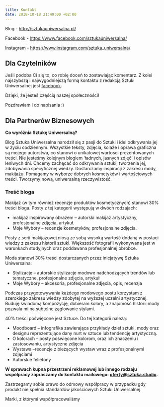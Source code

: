 ```yaml
---
title: Kontakt
date: 2018-10-18 21:49:00 +02:00
---
```


Blog - http://sztukauniwersalna.pl/

Facebook - https://www.facebook.com/sztukauniwersalna/

Instagram - https://www.instagram.com/sztuka_uniwersalna/


## Dla Czytelników

Jeśli podoba Ci się to, co robię doceń to zostawiając komentarz. Z kolei najszybszą i najwygodniejszą formą kontaktu z redakcją Sztuki Uniwersalnej jest [facebook](https://www.facebook.com/sztukauniwersalna).

Dzięki, że jesteś częścią naszej społeczności!

Pozdrawiam i do napisania :)


## Dla Partnerów Biznesowych

**Co wyróżnia Sztukę Uniwersalną?**

Blog Sztuka Uniwersalna narodził się z pasji do Sztuki i idei odkrywania jej w życiu codziennym. Wszystkie teksty, zdjęcia, kolaże i oprawa graficzna są mojego autorstwa, co stanowi o unikatowej wartości prezentowanych treści.
Nie jesteśmy kolejnym blogiem ‘ładnych, jasnych zdjęć’ i opisów leniwych dni. Chcemy zachęcać do odkrywania sztuki, tworzenia jej, zdobywania specyficznej wiedzy. Dostarczamy inspiracji z zakresu mody, makijażu. Pomagamy w wyborze dobrych kosmetyków i wartościowych treści. Tworzymy nową, uniwersalną rzeczywistość.


### Treść bloga

Makijaż (w tym również recenzje produktów kosmetycznych) stanowi 30% treści bloga. Posty z tej kategorii występują w dwóch rodzajach:

* makijaż inspirowany obrazem – autorski makijaż artystyczny, profesjonalne zdjęcia, artykuł.
* Moje Wybory – recenzje kosmetyków, profesjonalne zdjęcia.

Posty z serii makijażowej niosą ze sobą wysoką wartość dodaną w postaci wiedzy z zakresu historii sztuki. Większość fotografii wykonywana jest w warunkach studyjnych oraz poddawana profesjonalnej obróbce.

Moda stanowi 30% treści dostarczanych przez inicjatywę Sztuka Uniwersalna:
	
* Stylizacje – autorskie stylizacje modowe nadchodzących trendów lub 	tematyczne, profesjonalne zdjęcia, artykuł
* Moje Wybory – akcesoria, profesjonalne zdjęcia, opis, recenzja

Podczas przygotowywania każdego modowego postu korzystam z szerokiego zakresu wiedzy zdobytej na wyższej uczelni artystycznej. Buduję świadomą kompozycję, dobieram kolory, a znajomość historii mody pozwala mi na subtelne żąglowanie stylami.

40% treści poświęcone jest Sztuce. Do tej kategorii należą:

* Moodboard – infografika zawierająca przykłady dzieł sztuki, mody oraz designu reprezentujące dany nurt w sztuce lub tendencję artystyczną.
* O kolorach – posty poświęcone kolorom, oraz ich znaczeniu i zastosowaniu, artystyczne zdjęcia
* Wystawa –recenzje z bieżących wystaw wraz z profesjonalnymi zdjęciami
* Autorskie felietony


**W sprawach kupna przestrzeni reklamowej lub innego rodzaju współpracy zapraszamy do kontaktu mailowego: [oferty@sztuka.studio](mailto:oferty@sztuka.studio).**

Zastrzegamy sobie prawo do odmowy współpracy w przypadku gdy produkt nie spełnia standardów jakościowych Sztuki Uniwersalnej.


Marki, z którymi współpracowaliśmy
